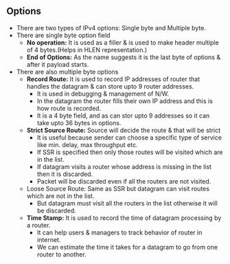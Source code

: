 ## Options
- There are two types of IPv4 options: Single byte and Multiple byte.
- There are single byte option field
  - **No operation:** It is used as a filler & is used to make header multiple of 4 bytes.(Helps in HLEN representation.)
  - **End of Options:** As the name suggests it is the last byte of options & after it payload starts.
- There are also multiple byte options
  - **Record Route:** It is used to record IP addresses of router that handles the datagram & can store upto 9 router addresses.
    - It is used in debugging & management of N/W.
    - In the datagram the router fills their own IP address and this is how route is recorded.
    - It is a 4 byte field, and as can stor upto 9 addresses so it can take upto 36 bytes in options.
  - **Strict Source Route:** Source will decide the route & that will be strict
    - It is useful because sender can choose a specific type of service like min. delay, max throughput etc.
    - If SSR is specified then only those routes will be visited which are in the list.
    - If datagram visits a router whose address is missing in the list then it is discarded.
    - Packet will be discarded even if all the routers are not visited.
  - Loose Source Route: Same as SSR but datagram can visit routes which are not in the list.
    - But datagram must visit all the routers in the list otherwise it will be discarded.
  - **Time Stamp:** It is used to record the time of datagram processing by a router.
    - It can help users & managers to track behavior of router in internet.
    - We can estimate the time it takes for a datagram to go from one router to another.